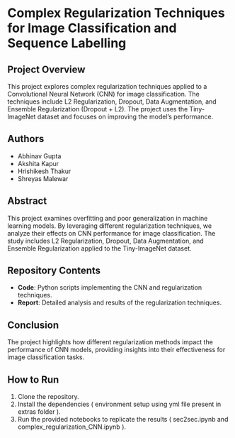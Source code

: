 # Complex Regularization Techniques for Image Classification and Sequence Labelling

## Project Overview

This project explores complex regularization techniques applied to a Convolutional Neural Network (CNN) for image classification. The techniques include L2 Regularization, Dropout, Data Augmentation, and Ensemble Regularization (Dropout + L2). The project uses the Tiny-ImageNet dataset and focuses on improving the model’s performance.

## Authors

- Abhinav Gupta
- Akshita Kapur
- Hrishikesh Thakur
- Shreyas Malewar

## Abstract

This project examines overfitting and poor generalization in machine learning models. By leveraging different regularization techniques, we analyze their effects on CNN performance for image classification. The study includes L2 Regularization, Dropout, Data Augmentation, and Ensemble Regularization applied to the Tiny-ImageNet dataset.

## Repository Contents

- **Code**: Python scripts implementing the CNN and regularization techniques.
- **Report**: Detailed analysis and results of the regularization techniques.

## Conclusion

The project highlights how different regularization methods impact the performance of CNN models, providing insights into their effectiveness for image classification tasks.

## How to Run

1. Clone the repository.
2. Install the dependencies ( environment setup using yml file present in extras folder ).
3. Run the provided notebooks to replicate the results ( sec2sec.ipynb  and  complex_regularization_CNN.ipynb ).
